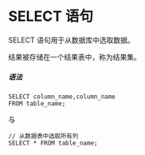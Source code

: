 # SELECT 语句



SELECT 语句用于从数据库中选取数据。

结果被存储在一个结果表中，称为结果集。

##### 语法

```
SELECT column_name,column_name
FROM table_name;
```

与

```
// 从数据表中选取所有列
SELECT * FROM table_name;
```



